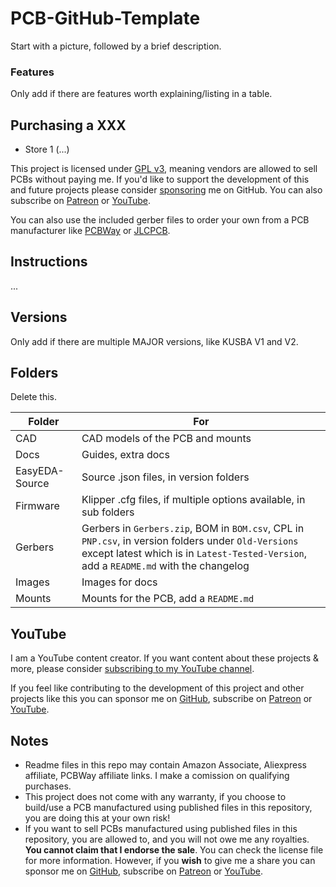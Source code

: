 # PCB-GitHub-Template
Start with a picture, followed by a brief description.

### Features

Only add if there are features worth explaining/listing in a table.

## Purchasing a XXX
- Store 1 (...)

This project is licensed under [GPL v3](./LICENSE), meaning vendors are allowed to sell PCBs without paying me. If you'd like to support the development of this and future projects please consider [sponsoring](https://github.com/sponsors/xbst) me on GitHub. You can also subscribe on [Patreon](https://l.isiks.tech/patreon) or [YouTube](https://l.isiks.tech/member).

You can also use the included gerber files to order your own from a PCB manufacturer like [PCBWay](https://www.pcbway.com/setinvite.aspx?inviteid=374841) or [JLCPCB](https://jlcpcb.com/).
<br>

## Instructions

...

## Versions

Only add if there are multiple MAJOR versions, like KUSBA V1 and V2.



## Folders

Delete this.

| Folder | For |
| ------ | --- |
| CAD | CAD models of the PCB and mounts |
| Docs | Guides, extra docs |
| EasyEDA-Source | Source .json files, in version folders |
| Firmware | Klipper .cfg files, if multiple options available, in sub folders |
| Gerbers | Gerbers in `Gerbers.zip`, BOM in `BOM.csv`, CPL in `PNP.csv`, in version folders under `Old-Versions` except latest which is in `Latest-Tested-Version`, add a `README.md` with the changelog |
| Images | Images for docs |
| Mounts | Mounts for the PCB, add a `README.md` |

## YouTube

I am a YouTube content creator. If you want content about these projects & more, please consider [subscribing to my YouTube channel](https://www.youtube.com/channel/UClAWYmCkHjsbaX9Wz1df2mg).
<br>

If you feel like contributing to the development of this project and other projects like this you can sponsor me on [GitHub](https://github.com/sponsors/xbst), subscribe on [Patreon](https://l.isiks.tech/patreon) or [YouTube](https://l.isiks.tech/member).

## Notes
- Readme files in this repo may contain Amazon Associate, Aliexpress affiliate, PCBWay affiliate links. I make a comission on qualifying purchases.
- This project does not come with any warranty, if you choose to build/use a PCB manufactured using published files in this repository, you are doing this at your own risk!
- If you want to sell PCBs manufactured using published files in this repository, you are allowed to, and you will not owe me any royalties. **You cannot claim that I endorse the sale**. You can check the license file for more information. However, if you **wish** to give me a share you can sponsor me on [GitHub](https://github.com/sponsors/xbst), subscribe on [Patreon](https://l.isiks.tech/patreon) or [YouTube](https://l.isiks.tech/member).
